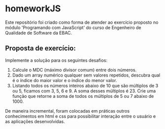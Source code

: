 # homeworkJS

Este repositório foi criado como forma de atender ao exercício proposto no módulo 'Programando com JavaScript' do curso de Engenheiro de Qualidade de Software da EBAC.

## Proposta de exercício:

Implemente a solução para os seguintes desafios: 
1. Calcule o MDC (máximo divisor comum) entre dois números. 
2. Dado um array numérico qualquer sem valores repetidos, descubra qual é o índice do maior valor e o índice do menor valor. 
3. Listando todos os números inteiros abaixo de 10 que são múltiplos de 3 ou 5, ficamos com 3, 5, 6 e 9. A soma desses múltiplos é 23. Crie uma função que retorne a soma de todos os múltiplos de 5 ou 7 abaixo de 1000.

De maneira incremental, foram colocadas em práticas outros conhecimentos em html e css para possibilitar interação entre o usuário e as aplicações desenvolvidas.